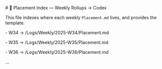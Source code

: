 \# 📌 Placement Index — Weekly Rollups → Codex



This file indexes where each weekly `Placement.md` lives, and provides the template.



\- W34 → /Logs/Weekly/2025-W34/Placement.md

\- W35 → /Logs/Weekly/2025-W35/Placement.md

\- W36 → /Logs/Weekly/2025-W36/Placement.md

...


